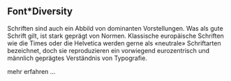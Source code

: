 ## Font\*Diversity

Schriften sind auch ein Abbild von dominanten Vorstellungen. Was als gute Schrift gilt, ist stark geprägt von Normen. Klassische europäische Schriften wie die Times oder die Helvetica werden gerne als «neutrale» Schriftarten bezeichnet, doch sie reproduzieren ein vorwiegend eurozentrisch und männlich geprägtes Verständnis von Typografie.

mehr erfahren …
